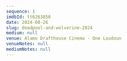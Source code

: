 ```yaml
---
sequence: 1
imdbId: tt6263850
date: 2024-08-26
slug: deadpool-and-wolverine-2024
medium: null
venue: Alamo Drafthouse Cinema - One Loudoun
venueNotes: null
mediumNotes: null
---
```


